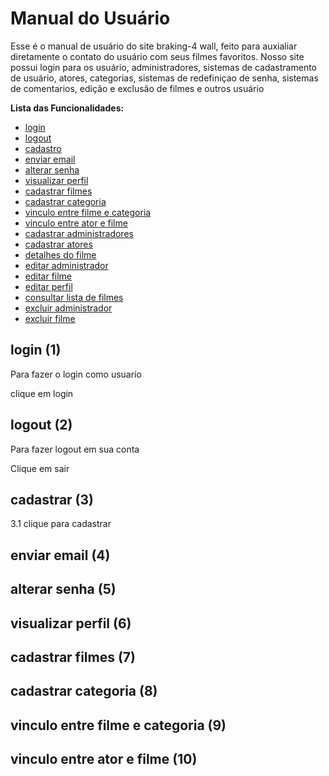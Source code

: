 # Manual do Usuário

Esse é o manual de usuário do site braking-4 wall, feito para auxialiar diretamente o contato do usuário com seus filmes favoritos. Nosso site possui login para os usuário, administradores, sistemas de cadastramento de usuário, atores, categorias, sistemas de redefiniçao de senha, sistemas de comentarios, edição e exclusão de filmes e outros usuário 

**Lista das Funcionalidades:**

 - [login](#login)
 - [logout](#lpgout)
 - [cadastro ](#cadastro)  
 - [enviar email](#enviaremail)
 - [alterar senha](#alterarsenha)
 - [visualizar perfil](#visualizarperfil)
 - [cadastrar filmes](#cadastrarfilmes)
 - [cadastrar categoria](#cadastrarcategoria)
 - [vinculo entre filme e categoria](#vinculoatorecategoria)
 - [vinculo entre ator e filme](#vinculoatuaçoes)
 - [cadastrar administradores](#cadastraradministradores)
 - [cadastrar atores](#cadastraratores)
 - [detalhes do filme](#detalhesdofilme)
 - [editar administrador](#editaradministrador)
 - [editar filme](#editarfilme)
 - [editar perfil](editarperfil#)
 - [consultar lista de filmes](#listadefilmes)
 - [excluir administrador](#excluiradministrador)
 - [excluir filme](#excluirfilme) 

## login (1)  

Para fazer o login como usuario 

clique em login
 
## logout (2)

Para fazer logout em sua conta 

Clique em sair

## cadastrar (3)

3.1 clique para cadastrar

## enviar email (4)

## alterar senha (5)

## visualizar perfil (6)

## cadastrar filmes (7)

## cadastrar categoria (8)

## vinculo entre filme e categoria (9)

## vinculo entre ator e filme (10)
